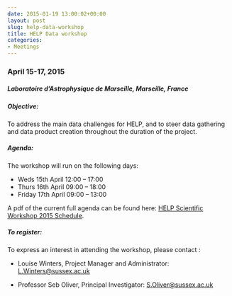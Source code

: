 ```yaml
---
date: 2015-01-19 13:00:02+00:00
layout: post
slug: help-data-workshop
title: HELP Data workshop
categories:
- Meetings
---
```


### April 15-17, 2015

##### Laboratoire d’Astrophysique de Marseille, Marseille, France

##### Objective:

To address the main data challenges for HELP, and to steer data gathering and
data product creation throughout the duration of the project.

##### Agenda:

The workshop will run on the following days:

- Weds 15th April 12:00 – 17:00
- Thurs 16th April 09:00 – 18:00
- Friday 17th April 09:00 – 13:00

A pdf of the current full agenda can be found here: [HELP Scientific Workshop
2015 Schedule](assets/pdf/help-scientific-workshop-2015_schedule.pdf).

##### To register:


To express an interest in attending the workshop, please contact :

- Louise Winters, Project Manager and Administrator:
  [L.Winters@sussex.ac.uk](mailto:L.Winters@sussex.ac.uk)

- Professor Seb Oliver, Principal Investigator:
  [S.Oliver@sussex.ac.uk](mailto:S.Oliver@sussex.ac.uk)
